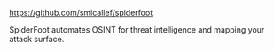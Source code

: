 <https://github.com/smicallef/spiderfoot>

SpiderFoot automates OSINT for threat intelligence and mapping your attack surface.